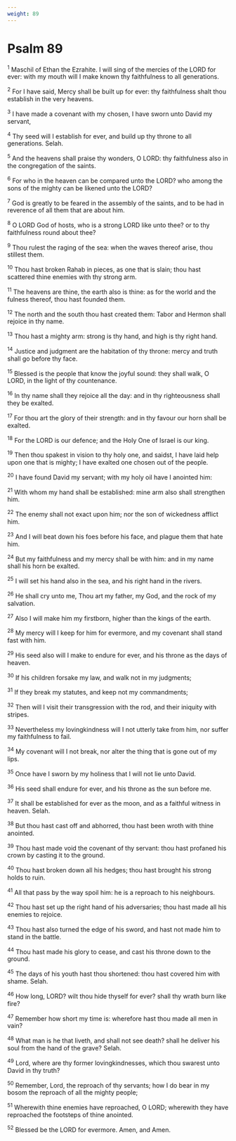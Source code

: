 ```yaml
---
weight: 89
---
```


# Psalm 89

<sup>1</sup> Maschil of Ethan the Ezrahite. I will sing of the mercies of the LORD for ever: with my mouth will I make known thy faithfulness to all generations. 

<sup>2</sup> For I have said, Mercy shall be built up for ever: thy faithfulness shalt thou establish in the very heavens. 

<sup>3</sup> I have made a covenant with my chosen, I have sworn unto David my servant, 

<sup>4</sup> Thy seed will I establish for ever, and build up thy throne to all generations. Selah. 

<sup>5</sup> And the heavens shall praise thy wonders, O LORD: thy faithfulness also in the congregation of the saints. 

<sup>6</sup> For who in the heaven can be compared unto the LORD? who among the sons of the mighty can be likened unto the LORD? 

<sup>7</sup> God is greatly to be feared in the assembly of the saints, and to be had in reverence of all them that are about him. 

<sup>8</sup> O LORD God of hosts, who is a strong LORD like unto thee? or to thy faithfulness round about thee? 

<sup>9</sup> Thou rulest the raging of the sea: when the waves thereof arise, thou stillest them. 

<sup>10</sup> Thou hast broken Rahab in pieces, as one that is slain; thou hast scattered thine enemies with thy strong arm. 

<sup>11</sup> The heavens are thine, the earth also is thine: as for the world and the fulness thereof, thou hast founded them. 

<sup>12</sup> The north and the south thou hast created them: Tabor and Hermon shall rejoice in thy name. 

<sup>13</sup> Thou hast a mighty arm: strong is thy hand, and high is thy right hand. 

<sup>14</sup> Justice and judgment are the habitation of thy throne: mercy and truth shall go before thy face. 

<sup>15</sup> Blessed is the people that know the joyful sound: they shall walk, O LORD, in the light of thy countenance. 

<sup>16</sup> In thy name shall they rejoice all the day: and in thy righteousness shall they be exalted. 

<sup>17</sup> For thou art the glory of their strength: and in thy favour our horn shall be exalted. 

<sup>18</sup> For the LORD is our defence; and the Holy One of Israel is our king. 

<sup>19</sup> Then thou spakest in vision to thy holy one, and saidst, I have laid help upon one that is mighty; I have exalted one chosen out of the people. 

<sup>20</sup> I have found David my servant; with my holy oil have I anointed him: 

<sup>21</sup> With whom my hand shall be established: mine arm also shall strengthen him. 

<sup>22</sup> The enemy shall not exact upon him; nor the son of wickedness afflict him. 

<sup>23</sup> And I will beat down his foes before his face, and plague them that hate him. 

<sup>24</sup> But my faithfulness and my mercy shall be with him: and in my name shall his horn be exalted. 

<sup>25</sup> I will set his hand also in the sea, and his right hand in the rivers. 

<sup>26</sup> He shall cry unto me, Thou art my father, my God, and the rock of my salvation. 

<sup>27</sup> Also I will make him my firstborn, higher than the kings of the earth. 

<sup>28</sup> My mercy will I keep for him for evermore, and my covenant shall stand fast with him. 

<sup>29</sup> His seed also will I make to endure for ever, and his throne as the days of heaven. 

<sup>30</sup> If his children forsake my law, and walk not in my judgments; 

<sup>31</sup> If they break my statutes, and keep not my commandments; 

<sup>32</sup> Then will I visit their transgression with the rod, and their iniquity with stripes. 

<sup>33</sup> Nevertheless my lovingkindness will I not utterly take from him, nor suffer my faithfulness to fail. 

<sup>34</sup> My covenant will I not break, nor alter the thing that is gone out of my lips. 

<sup>35</sup> Once have I sworn by my holiness that I will not lie unto David. 

<sup>36</sup> His seed shall endure for ever, and his throne as the sun before me. 

<sup>37</sup> It shall be established for ever as the moon, and as a faithful witness in heaven. Selah. 

<sup>38</sup> But thou hast cast off and abhorred, thou hast been wroth with thine anointed. 

<sup>39</sup> Thou hast made void the covenant of thy servant: thou hast profaned his crown by casting it to the ground. 

<sup>40</sup> Thou hast broken down all his hedges; thou hast brought his strong holds to ruin. 

<sup>41</sup> All that pass by the way spoil him: he is a reproach to his neighbours. 

<sup>42</sup> Thou hast set up the right hand of his adversaries; thou hast made all his enemies to rejoice. 

<sup>43</sup> Thou hast also turned the edge of his sword, and hast not made him to stand in the battle. 

<sup>44</sup> Thou hast made his glory to cease, and cast his throne down to the ground. 

<sup>45</sup> The days of his youth hast thou shortened: thou hast covered him with shame. Selah. 

<sup>46</sup> How long, LORD? wilt thou hide thyself for ever? shall thy wrath burn like fire? 

<sup>47</sup> Remember how short my time is: wherefore hast thou made all men in vain? 

<sup>48</sup> What man is he that liveth, and shall not see death? shall he deliver his soul from the hand of the grave? Selah. 

<sup>49</sup> Lord, where are thy former lovingkindnesses, which thou swarest unto David in thy truth? 

<sup>50</sup> Remember, Lord, the reproach of thy servants; how I do bear in my bosom the reproach of all the mighty people; 

<sup>51</sup> Wherewith thine enemies have reproached, O LORD; wherewith they have reproached the footsteps of thine anointed. 

<sup>52</sup> Blessed be the LORD for evermore. Amen, and Amen. 


